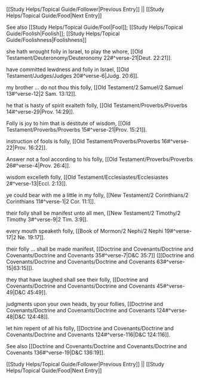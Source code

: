 [[Study Helps/Topical Guide/Follower|Previous Entry]]  ||  [[Study Helps/Topical Guide/Food|Next Entry]]

 See also [[Study Helps/Topical Guide/Fool|Fool]]; [[Study Helps/Topical Guide/Foolish|Foolish]]; [[Study Helps/Topical Guide/Foolishness|Foolishness]]

 she hath wrought folly in Israel, to play the whore, [[Old Testament/Deuteronomy/Deuteronomy 22#^verse-21|Deut. 22:21]].

 have committed lewdness and folly in Israel, [[Old Testament/Judges/Judges 20#^verse-6|Judg. 20:6]].

 my brother ... do not thou this folly, [[Old Testament/2 Samuel/2 Samuel 13#^verse-12|2 Sam. 13:12]].

 he that is hasty of spirit exalteth folly, [[Old Testament/Proverbs/Proverbs 14#^verse-29|Prov. 14:29]].

 Folly is joy to him that is destitute of wisdom, [[Old Testament/Proverbs/Proverbs 15#^verse-21|Prov. 15:21]].

 instruction of fools is folly, [[Old Testament/Proverbs/Proverbs 16#^verse-22|Prov. 16:22]].

 Answer not a fool according to his folly, [[Old Testament/Proverbs/Proverbs 26#^verse-4|Prov. 26:4]].

 wisdom excelleth folly, [[Old Testament/Ecclesiastes/Ecclesiastes 2#^verse-13|Eccl. 2:13]].

 ye could bear with me a little in my folly, [[New Testament/2 Corinthians/2 Corinthians 11#^verse-1|2 Cor. 11:1]].

 their folly shall be manifest unto all men, [[New Testament/2 Timothy/2 Timothy 3#^verse-9|2 Tim. 3:9]].

 every mouth speaketh folly, [[Book of Mormon/2 Nephi/2 Nephi 19#^verse-17|2 Ne. 19:17]].

 their folly ... shall be made manifest, [[Doctrine and Covenants/Doctrine and Covenants/Doctrine and Covenants 35#^verse-7|D&C 35:7]] ([[Doctrine and Covenants/Doctrine and Covenants/Doctrine and Covenants 63#^verse-15|63:15]]).

 they that have laughed shall see their folly, [[Doctrine and Covenants/Doctrine and Covenants/Doctrine and Covenants 45#^verse-49|D&C 45:49]].

 judgments upon your own heads, by your follies, [[Doctrine and Covenants/Doctrine and Covenants/Doctrine and Covenants 124#^verse-48|D&C 124:48]].

 let him repent of all his folly, [[Doctrine and Covenants/Doctrine and Covenants/Doctrine and Covenants 124#^verse-116|D&C 124:116]].

 See also [[Doctrine and Covenants/Doctrine and Covenants/Doctrine and Covenants 136#^verse-19|D&C 136:19]].

[[Study Helps/Topical Guide/Follower|Previous Entry]]  ||  [[Study Helps/Topical Guide/Food|Next Entry]]